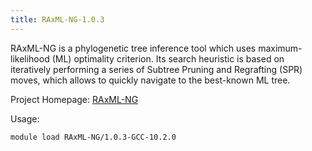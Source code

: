 ```yaml
---
title: RAxML-NG-1.0.3
---
```

RAxML-NG is a phylogenetic tree inference tool which uses maximum-likelihood (ML)
 optimality criterion. Its search heuristic is based on iteratively performing a series of Subtree
 Pruning and Regrafting (SPR) moves, which allows to quickly navigate to the best-known ML tree.

Project Homepage: [RAxML-NG](https://github.com/amkozlov/raxml-ng)

Usage:
```
module load RAxML-NG/1.0.3-GCC-10.2.0
```
